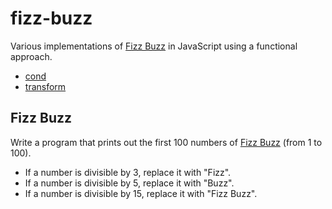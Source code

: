 # fizz-buzz

Various implementations of [Fizz Buzz](https://en.wikipedia.org/wiki/Fizz_buzz#Play) in JavaScript using a functional approach.

- [cond](./variations/cond)
- [transform](./variations/transform)

## Fizz Buzz

Write a program that prints out the first 100 numbers of [Fizz Buzz](https://en.wikipedia.org/wiki/Fizz_buzz#Play) (from 1 to 100).

- If a number is divisible by 3, replace it with "Fizz".
- If a number is divisible by 5, replace it with "Buzz".
- If a number is divisible by 15, replace it with "Fizz Buzz".
